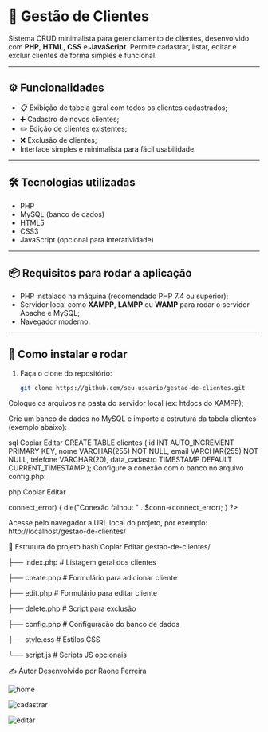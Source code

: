 # 👥 Gestão de Clientes

Sistema CRUD minimalista para gerenciamento de clientes, desenvolvido com **PHP**, **HTML**, **CSS** e **JavaScript**. Permite cadastrar, listar, editar e excluir clientes de forma simples e funcional.

---

## ⚙️ Funcionalidades

- 📋 Exibição de tabela geral com todos os clientes cadastrados;
- ➕ Cadastro de novos clientes;
- ✏️ Edição de clientes existentes;
- ❌ Exclusão de clientes;
- Interface simples e minimalista para fácil usabilidade.

---

## 🛠 Tecnologias utilizadas

- PHP  
- MySQL (banco de dados)  
- HTML5  
- CSS3  
- JavaScript (opcional para interatividade)

---

## 📦 Requisitos para rodar a aplicação

- PHP instalado na máquina (recomendado PHP 7.4 ou superior);
- Servidor local como **XAMPP**, **LAMPP** ou **WAMP** para rodar o servidor Apache e MySQL;
- Navegador moderno.

---

## 🚀 Como instalar e rodar

1. Faça o clone do repositório:
   ```bash
   git clone https://github.com/seu-usuario/gestao-de-clientes.git
Coloque os arquivos na pasta do servidor local (ex: htdocs do XAMPP);

Crie um banco de dados no MySQL e importe a estrutura da tabela clientes (exemplo abaixo):

sql
Copiar
Editar
CREATE TABLE clientes (
  id INT AUTO_INCREMENT PRIMARY KEY,
  nome VARCHAR(255) NOT NULL,
  email VARCHAR(255) NOT NULL,
  telefone VARCHAR(20),
  data_cadastro TIMESTAMP DEFAULT CURRENT_TIMESTAMP
);
Configure a conexão com o banco no arquivo config.php:

php
Copiar
Editar
<?php
$servername = "localhost";
$username = "root"; // usuário padrão do XAMPP/WAMP
$password = "";     // senha padrão, geralmente vazio
$dbname = "nome_do_banco";

// Criar conexão
$conn = new mysqli($servername, $username, $password, $dbname);

// Verificar conexão
if ($conn->connect_error) {
    die("Conexão falhou: " . $conn->connect_error);
}
?>
Acesse pelo navegador a URL local do projeto, por exemplo:
http://localhost/gestao-de-clientes/

📂 Estrutura do projeto
bash
Copiar
Editar
gestao-de-clientes/

├── index.php           # Listagem geral dos clientes

├── create.php          # Formulário para adicionar cliente

├── edit.php            # Formulário para editar cliente

├── delete.php          # Script para exclusão

├── config.php          # Configuração do banco de dados

├── style.css           # Estilos CSS

└── script.js           # Scripts JS opcionais


✍️ Autor
Desenvolvido por Raone Ferreira


![home](https://github.com/user-attachments/assets/c543f25f-9dce-4057-9bb4-f872eccdf796)

![cadastrar](https://github.com/user-attachments/assets/eb4ab9c7-b25b-4527-b8eb-788e56790aac)

![editar](https://github.com/user-attachments/assets/61db150a-ff10-4357-96a8-6389b1587121)
